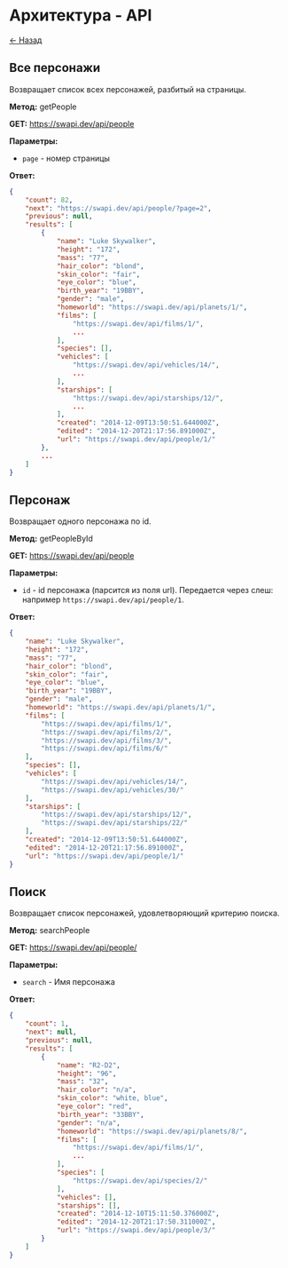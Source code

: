 # Архитектура - API

[<- Назад](/README.md)

## Все персонажи

Возвращает список всех персонажей, разбитый на страницы.

**Метод:** getPeople

**GET:** https://swapi.dev/api/people

**Параметры:**

- `page` - номер страницы

**Ответ:**

```json
{
    "count": 82, 
    "next": "https://swapi.dev/api/people/?page=2", 
    "previous": null, 
    "results": [
        {
            "name": "Luke Skywalker", 
            "height": "172", 
            "mass": "77", 
            "hair_color": "blond", 
            "skin_color": "fair", 
            "eye_color": "blue", 
            "birth_year": "19BBY", 
            "gender": "male", 
            "homeworld": "https://swapi.dev/api/planets/1/", 
            "films": [
                "https://swapi.dev/api/films/1/", 
                ...
            ], 
            "species": [], 
            "vehicles": [
                "https://swapi.dev/api/vehicles/14/", 
                ...
            ], 
            "starships": [
                "https://swapi.dev/api/starships/12/", 
                ...
            ], 
            "created": "2014-12-09T13:50:51.644000Z", 
            "edited": "2014-12-20T21:17:56.891000Z", 
            "url": "https://swapi.dev/api/people/1/"
        }, 
        ...
    ]
}
```

## Персонаж

Возвращает одного персонажа по id.

**Метод:** getPeopleById

**GET:** https://swapi.dev/api/people

**Параметры:**

- `id` - id персонажа (парсится из поля url). Передается через слеш: например `https://swapi.dev/api/people/1`.

**Ответ:**

```json
{
    "name": "Luke Skywalker", 
    "height": "172", 
    "mass": "77", 
    "hair_color": "blond", 
    "skin_color": "fair", 
    "eye_color": "blue", 
    "birth_year": "19BBY", 
    "gender": "male", 
    "homeworld": "https://swapi.dev/api/planets/1/", 
    "films": [
        "https://swapi.dev/api/films/1/", 
        "https://swapi.dev/api/films/2/", 
        "https://swapi.dev/api/films/3/", 
        "https://swapi.dev/api/films/6/"
    ], 
    "species": [], 
    "vehicles": [
        "https://swapi.dev/api/vehicles/14/", 
        "https://swapi.dev/api/vehicles/30/"
    ], 
    "starships": [
        "https://swapi.dev/api/starships/12/", 
        "https://swapi.dev/api/starships/22/"
    ], 
    "created": "2014-12-09T13:50:51.644000Z", 
    "edited": "2014-12-20T21:17:56.891000Z", 
    "url": "https://swapi.dev/api/people/1/"
}
```

## Поиск

Возвращает список персонажей, удовлетворяющий критерию поиска.

**Метод:** searchPeople

**GET:** https://swapi.dev/api/people/

**Параметры:**

- `search` - Имя персонажа

**Ответ:**

```json
{
    "count": 1, 
    "next": null, 
    "previous": null, 
    "results": [
        {
            "name": "R2-D2", 
            "height": "96", 
            "mass": "32", 
            "hair_color": "n/a", 
            "skin_color": "white, blue", 
            "eye_color": "red", 
            "birth_year": "33BBY", 
            "gender": "n/a", 
            "homeworld": "https://swapi.dev/api/planets/8/", 
            "films": [
                "https://swapi.dev/api/films/1/", 
                ...
            ], 
            "species": [
                "https://swapi.dev/api/species/2/"
            ], 
            "vehicles": [], 
            "starships": [], 
            "created": "2014-12-10T15:11:50.376000Z", 
            "edited": "2014-12-20T21:17:50.311000Z", 
            "url": "https://swapi.dev/api/people/3/"
        }
    ]
}
```